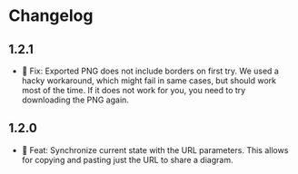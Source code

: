 # Changelog

## 1.2.1

- 🐛 Fix: Exported PNG does not include borders on first try. We used a
  hacky workaround, which might fail in same cases, but should work most
  of the time. If it does not work for you, you need to try downloading
  the PNG again.

## 1.2.0

- 🚀 Feat: Synchronize current state with the URL parameters. This allows
  for copying and pasting just the URL to share a diagram.
